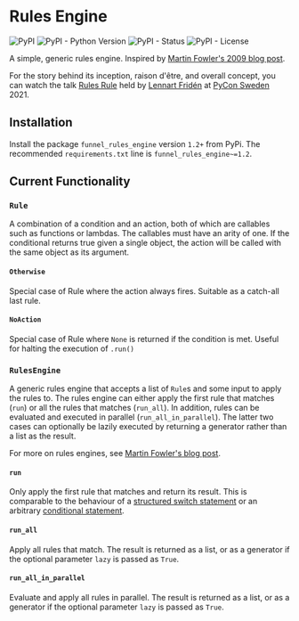 # Rules Engine

![PyPI](https://img.shields.io/pypi/v/funnel-rules-engine)
![PyPI - Python Version](https://img.shields.io/pypi/pyversions/funnel-rules-engine)
![PyPI - Status](https://img.shields.io/pypi/status/funnel-rules-engine)
![PyPI - License](https://img.shields.io/pypi/l/funnel-rules-engine)

A simple, generic rules engine. Inspired by [Martin Fowler's 2009 blog post](https://www.martinfowler.com/bliki/RulesEngine.html).

For the story behind its inception, raison d'être, and overall concept, you can watch the talk [Rules Rule](https://youtu.be/Lsi1ZhmbNDc) held by [Lennart Fridén](https://github.com/DevL) at [PyCon Sweden](https://www.pycon.se) 2021.

## Installation

Install the package `funnel_rules_engine` version `1.2+` from PyPi.
The recommended `requirements.txt` line is `funnel_rules_engine~=1.2`.

## Current Functionality

### `Rule`

A combination of a condition and an action, both of which are callables such as functions or lambdas. The callables must have an arity of one. If the conditional returns true given a single object, the action will be called with the same object as its argument.

#### `Otherwise`

Special case of Rule where the action always fires. Suitable as a catch-all last rule.

#### `NoAction`

Special case of Rule where `None` is returned if the condition is met. Useful for halting the execution of `.run()`

### `RulesEngine`

A generic rules engine that accepts a list of `Rule`s and some input to apply the rules to. The rules engine can either apply the first rule that matches (`run`) or all the rules that matches (`run_all`). In addition, rules can be evaluated and executed in parallel (`run_all_in_parallel`). The latter two cases can optionally be lazily executed by returning a generator rather than a list as the result.

For more on rules engines, see [Martin Fowler's blog post](https://martinfowler.com/bliki/RulesEngine.html).

#### `run`

Only apply the first rule that matches and return its result. This is comparable to the behaviour of a [structured switch statement](https://en.wikipedia.org/wiki/Switch_statement#Semantics) or an arbitrary [conditional statement](https://en.wikipedia.org/wiki/Conditional_(computer_programming)).

#### `run_all`

Apply all rules that match. The result is returned as a list, or as a generator if the optional parameter `lazy` is passed as `True`.

#### `run_all_in_parallel`

Evaluate and apply all rules in parallel. The result is returned as a list, or as a generator if the optional parameter `lazy` is passed as `True`.
